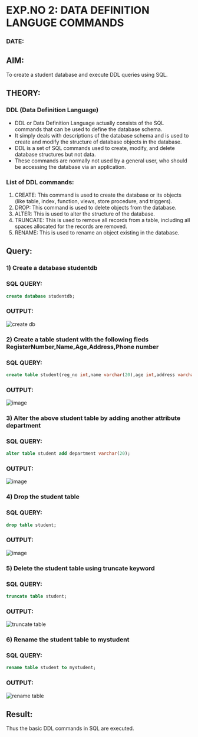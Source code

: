 # EXP.NO 2: DATA DEFINITION LANGUGE COMMANDS 
### DATE:
## AIM:
To create a student database and execute DDL queries using SQL.


## THEORY:
### DDL (Data Definition Language)

* DDL or Data Definition Language actually consists of the SQL commands that can be used to define the database schema.
* It simply deals with descriptions of the database schema and is used to create and modify the structure of database objects in the database.
* DDL is a set of SQL commands used to create, modify, and delete database structures but not data.
* These commands are normally not used by a general user, who should be accessing the database via an application.

 
### List of DDL commands: 
1. CREATE: This command is used to create the database or its objects (like table, index, function, views, store procedure, and triggers).
2. DROP: This command is used to delete objects from the database.
3. ALTER: This is used to alter the structure of the database.
4. TRUNCATE: This is used to remove all records from a table, including all spaces allocated for the records are removed.
5. RENAME: This is used to rename an object existing in the database.

## Query:
### 1) Create a database studentdb

### SQL QUERY:
```sql
create database studentdb;
```
### OUTPUT:

![create db](https://github.com/Kayalvizhi02/DBMS/assets/75413726/b674fd6b-866a-4539-945f-be275bb0e920)

### 2) Create a table student with the following fieds RegisterNumber,Name,Age,Address,Phone number

### SQL QUERY:
```sql
create table student(reg_no int,name varchar(20),age int,address varchar(255),ph_no int);
```
### OUTPUT:

![image](https://github.com/Kayalvizhi02/DBMS/assets/75413726/a83422d5-8ea5-495c-82c6-fd0aedf9f68b)

### 3) Alter the above student table by adding another attribute department

### SQL QUERY: 
```sql
alter table student add department varchar(20);
```
### OUTPUT:

![image](https://github.com/Kayalvizhi02/DBMS/assets/75413726/e505cc5b-9d9c-4319-ab57-3acdafd0e5ef)


### 4) Drop the student table
 
### SQL QUERY: 
```sql
drop table student;
```
### OUTPUT:

![image](https://github.com/Kayalvizhi02/DBMS/assets/75413726/9281d38b-f268-41ca-93de-abb8d3451483)

### 5) Delete the student table using truncate keyword

### SQL QUERY: 
```sql
truncate table student;
```
### OUTPUT:

![truncate table](https://github.com/Kayalvizhi02/DBMS/assets/75413726/219862cc-9a2c-47cb-b487-a987fcff0a9c)

### 6) Rename the student table to mystudent

### SQL QUERY: 
```sql
rename table student to mystudent;
```
### OUTPUT:

![rename table](https://github.com/Kayalvizhi02/DBMS/assets/75413726/9f588b4f-0ee8-4b89-8a0a-acd250199ab0)


## Result:
Thus the basic DDL commands in SQL are executed. 


